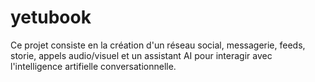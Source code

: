 # yetubook
Ce projet consiste en la création d'un réseau social, messagerie, feeds, storie, appels audio/visuel et un assistant AI pour interagir avec l'intelligence artifielle conversationnelle.

